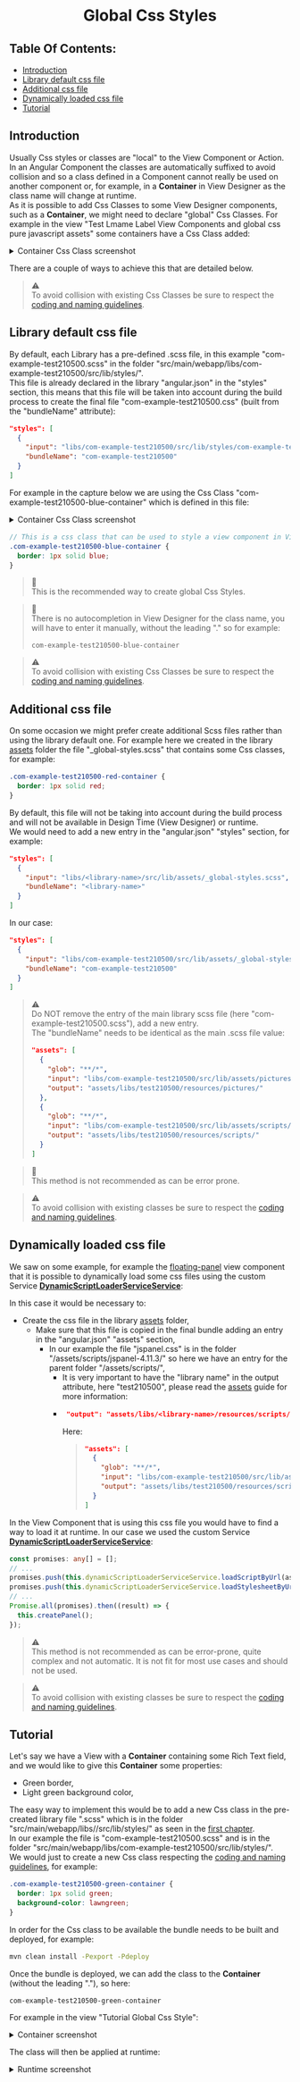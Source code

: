 <h1 style="text-align:center">Global Css Styles</h1>

## Table Of Contents:
* [Introduction](#introduction)
* [Library default css file](#library-css-file)
* [Additional css file](#additional-css-file)
* [Dynamically loaded css file](#dynamically-loaded-css-file)
* [Tutorial](#tutorial)


<a name="introduction"></a>
## Introduction
Usually Css styles or classes are "local" to the View Component or Action. In an Angular Component the classes are automatically suffixed to avoid collision and so a class defined in a Component cannot really be used on another component or, for example, in a **Container** in View Designer as the class name will change at runtime.  
As it is possible to add Css Classes to some View Designer components, such as a **Container**, we might need to declare "global" Css Classes. For example in the view "Test Lmame Label View Components and global css pure javascript assets" some containers have a Css Class added:
<details> 
<summary>Container Css Class screenshot</summary>  

![Container Css Class screenshot](../../_details/pictures/global_css_container.png)
</details>

There are a couple of ways to achieve this that are detailed below.

> :warning:  
> To avoid collision with existing Css Classes be sure to respect the [coding and naming guidelines](../_guides/CODING_NAMING_GUIDELINES.MD).
> 


<a name="library-css-file"></a>
## Library default css file
By default, each Library has a pre-defined .scss file, in this example "com-example-test210500.scss" in the folder "src/main/webapp/libs/com-example-test210500/src/lib/styles/".  
This file is already declared in the library "angular.json" in the "styles" section, this means that this file will be taken into account during the build process to create the final file "com-example-test210500.css" (built from the "bundleName" attribute): 
```json
"styles": [
  {
    "input": "libs/com-example-test210500/src/lib/styles/com-example-test210500.scss",
    "bundleName": "com-example-test210500"
  }
]
```
For example in the capture below we are using the Css Class "com-example-test210500-blue-container" which is defined in this file:
<details> 
<summary>Container Css Class screenshot</summary>  

![Container Css Class screenshot](../../_details/pictures/global_css_container.png)
</details>

```scss
// This is a css class that can be used to style a view component in View Designer
.com-example-test210500-blue-container {
  border: 1px solid blue;
}
```

> :memo:  
> This is the recommended way to create global Css Styles.

> :memo:  
> There is no autocompletion in View Designer for the class name, you will have to enter it manually, without the leading "." so for example:
> ```text
> com-example-test210500-blue-container
> ```

> :warning:  
> To avoid collision with existing Css Classes be sure to respect the [coding and naming guidelines](../_guides/CODING_NAMING_GUIDELINES.MD).


<a name="additional-css-file"></a>
## Additional css file
On some occasion we might prefer create additional Scss files rather than using the library default one. For example here we created in the library [assets](../../_details/ASSETS.MD) folder the file "_global-styles.scss" that contains some Css classes, for example:
```scss
.com-example-test210500-red-container {
  border: 1px solid red;
}
```
  
By default, this file will not be taking into account during the build process and will not be available in Design Time (View Designer) or runtime.  
We would need to add a new entry in the "angular.json" "styles" section, for example:
```json
"styles": [
  {
    "input": "libs/<library-name>/src/lib/assets/_global-styles.scss",
    "bundleName": "<library-name>"
  }
]
```
In our case:
```json
"styles": [
  {
    "input": "libs/com-example-test210500/src/lib/assets/_global-styles.scss",
    "bundleName": "com-example-test210500"
  }
]
```

> :warning:  
> Do NOT remove the entry of the main library scss file (here "com-example-test210500.scss"), add a new entry.  
> The "bundleName" needs to be identical as the main .scss file value:
> ```json
> "assets": [
>   {
>     "glob": "**/*",
>     "input": "libs/com-example-test210500/src/lib/assets/pictures/",
>     "output": "assets/libs/test210500/resources/pictures/"
>   },
>   {
>     "glob": "**/*",
>     "input": "libs/com-example-test210500/src/lib/assets/scripts/",
>     "output": "assets/libs/test210500/resources/scripts/"
>   }
> ]
> ```

> :memo:  
> This method is not recommended as can be error prone.  

> :warning:  
> To avoid collision with existing classes be sure to respect the [coding and naming guidelines](../_guides/CODING_NAMING_GUIDELINES.MD).


<a name="dynamically-loaded-css-file"></a>
## Dynamically loaded css file
We saw on some example, for example the [floating-panel](../../_details/JAVASCRIPT_VIEW_COMPONENTS.MD#floating-panel) view component that it is possible to dynamically load some css files using the custom Service [**DynamicScriptLoaderServiceService**](../../_details/JAVASCRIPT_SERVICES.MD#DynamicScriptLoaderServiceService):
  
In this case it would be necessary to:
* Create the css file in the library [assets](../../_details/ASSETS.MD) folder,
  * Make sure that this file is copied in the final bundle adding an entry in the "angular.json" "assets" section,
    * In our example the file "jspanel.css" is in the folder "/assets/scripts/jspanel-4.11.3/" so here we have an entry for the parent folder "/assets/scripts/",
      * It is very important to have the "library name" in the output attribute, here "test210500", please read the [assets](../../_details/ASSETS.MD) guide for more information:
      * ```json
         "output": "assets/libs/<library-name>/resources/scripts/"
         ```
        Here:
         > ```json
         > "assets": [
         >   {
         >     "glob": "**/*",
         >     "input": "libs/com-example-test210500/src/lib/assets/scripts/",
         >     "output": "assets/libs/test210500/resources/scripts/"
         >   }
         > ]
         > ```

In the View Component that is using this css file you would have to find a way to load it at runtime. In our case we used the custom Service [**DynamicScriptLoaderServiceService**](../../_details/JAVASCRIPT_SERVICES.MD#DynamicScriptLoaderServiceService):
```typescript
const promises: any[] = [];
// ...
promises.push(this.dynamicScriptLoaderServiceService.loadScriptByUrl(assetFolderPath + 'scripts/jspanel-4.11.3/jspanel.js', 'jspaneljs'));
promises.push(this.dynamicScriptLoaderServiceService.loadStylesheetByUrl(assetFolderPath + 'scripts/jspanel-4.11.3/jspanel.css', 'jspanelcss'));
// ...
Promise.all(promises).then((result) => {
  this.createPanel();
});
```


> :warning:  
> This method is not recommended as can be error-prone, quite complex and not automatic. It is not fit for most use cases and should not be used.

> :warning:  
> To avoid collision with existing classes be sure to respect the [coding and naming guidelines](../_guides/CODING_NAMING_GUIDELINES.MD).


<a name="tutorial"></a>
## Tutorial
Let's say we have a View with a **Container** containing some Rich Text field, and we would like to give this **Container** some properties:
* Green border,
* Light green background color,

The easy way to implement this would be to add a new Css class in the pre-created library file "<library-name>.scss" which is in the folder "src/main/webapp/libs/<library-name>/src/lib/styles/" as seen in the [first chapter](#library-css-file).  
In our example the file is "com-example-test210500.scss" and is in the folder "src/main/webapp/libs/com-example-test210500/src/lib/styles/".  
We would just to create a new Css class respecting the [coding and naming guidelines](../_guides/CODING_NAMING_GUIDELINES.MD), for example:
```scss
.com-example-test210500-green-container {
  border: 1px solid green;
  background-color: lawngreen;
}
```

In order for the Css class to be available the bundle needs to be built and deployed, for example:
```bash
mvn clean install -Pexport -Pdeploy
```

Once the bundle is deployed, we can add the class to the **Container** (without the leading "."), so here:
```text
com-example-test210500-green-container
```

For example in the view "Tutorial Global Css Style":
<details> 
<summary>Container screenshot</summary>  

![Container screenshot](../../_details/pictures/global_css_tutorial_container.png)
</details>

The class will then be applied at runtime:
<details> 
<summary>Runtime screenshot</summary>  

![Runtime screenshot](../../_details/pictures/global_css_tutorial_runtime.png)
</details>
